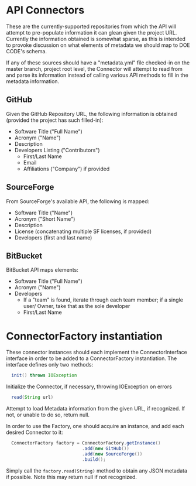# API Connectors

These are the currently-supported repositories from which the API will attempt
to pre-populate information it can glean given the project URL.  Currently the
information obtained is somewhat sparse, as this is intended to provoke 
discussion on what elements of metadata we should map to DOE CODE's schema.

If any of these sources should have a "metadata.yml" file checked-in on the
master branch, project root level, the Connector will attempt to read from and
parse its information instead of calling various API methods to fill in the
metadata information.

## GitHub

Given the GitHub Repository URL, the following information is obtained (provided
the project has such filled-in):
* Software Title ("Full Name")
* Acronym ("Name")
* Description
* Developers Listing ("Contributors")
  * First/Last Name
  * Email
  * Affiliations ("Company") if provided

## SourceForge

From SourceForge's available API, the following is mapped:
* Software Title ("Name")
* Acronym ("Short Name")
* Description
* License (concatenating multiple SF licenses, if provided)
* Developers (first and last name)

## BitBucket

BitBucket API maps elements:
* Software Title ("Full Name")
* Acronym ("Name")
* Developers
  * If a "team" is found, iterate through each team member; if a single user/
    Owner, take that as the sole developer
  * First/Last Name

# ConnectorFactory instantiation

These connector instances should each implement the ConnectorInterface interface
in order to be added to a ConnectorFactory instantiation.  The interface defines
only two methods:

``` java
  init() throws IOException
```

  Initialize the Connector, if necessary, throwing IOException on errors

``` java
  read(String url)
```

  Attempt to load Metadata information from the given URL, if recognized. If not,
  or unable to do so, return null.

In order to use the Factory, one should acquire an instance, and add each desired Connector to it:

``` java
  ConnectorFactory factory = ConnectorFactory.getInstance()
                             .add(new GitHub())
                             .add(new SourceForge())
                             .build();
```

Simply call the `factory.read(String)` method to obtain any JSON metadata if possible.
Note this may return null if not recognized.
